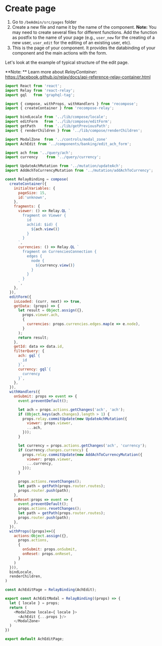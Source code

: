 # Create page

1. Go to `/beAdmin/src/pages` folder 
2. Create a new file and name it by the name of the component.
   **Note:** You may need to create several files for different functions. Add the function as postfix to the name of your page \(e.g., `user_new` for the creating of a new user, `user_edit` for the editing of an existing user, etc\).
3. This is the page of your component. It provides the databinding of your component and the main actions with the form.

Let's look at the example of typical structure of the edit page.

**Note: ** Learn more about _RelayContainer_: https://facebook.github.io/relay/docs/api-reference-relay-container.html

```javascript
import React from 'react';
import Relay from 'react-relay';
import gql   from 'graphql-tag';

import { compose, withProps, withHandlers } from 'recompose';
import { createContainer } from 'recompose-relay';

import bindLocale from '../lib/compose/locale';
import editForm   from '../lib/compose/editForm';
import getPath    from '../lib/getPreviousPath';
import { renderChildren } from '../lib/compose/renderChildren';

import ModalZone  from '../controls/modal_zone'
import AchEdit from '../components/banking/edit_ach_form';

import ach from '../query/ach';
import currency    from '../query/currency';

import UpdateAchMutation from '../mutation/updateAch';
import AddAchToCurrencyMutation from '../mutation/addAchToCurrency';

const RelayBinding = compose(
  createContainer({
    initialVariables: {
      pageSize: 15,
      id:'unknown',
    },
    fragments: {
      viewer: () => Relay.QL `
        fragment on Viewer {
          id
          ach(id: $id) {
            ${ach.view()}
          }
        }
      `,
      currencies: () => Relay.QL `
        fragment on CurrenciesConnection {
          edges {
            node {
              ${currency.view()}
            }
          }
        }
      `,
    },
  }),
  editForm({
    isLoaded: (curr, next) => true,
    getData: (props) => {
      let result = Object.assign({},
        props.viewer.ach,
        {
          currencies: props.currencies.edges.map(e => e.node),
        }
      );
      return result;
    },
    getId: data => data.id,
    filterQuery: {
      ach: gql`{
        id
      }`,
      currency: gql`{
        currency
      }`,
    },
  }),
  withHandlers({
    onSubmit: props => event => {
      event.preventDefault();

      let ach = props.actions.getChanges('ach', 'ach');
      if (Object.keys(ach.changes).length > 1) {
        props.relay.commitUpdate(new UpdateAchMutation({
          viewer: props.viewer,
          ...ach,
        }));
      }

      let currency = props.actions.getChanges('ach', 'currency');
      if (currency.changes.currency) {
        props.relay.commitUpdate(new AddAchToCurrencyMutation({
          viewer: props.viewer,
          ...currency,
        }));
      }

      props.actions.resetChanges();
      let path = getPath(props.router.routes);
      props.router.push(path);
    },
    onReset:props => event => {
      event.preventDefault();
      props.actions.resetChanges();
      let path = getPath(props.router.routes);
      props.router.push(path);
    },
  }),
  withProps((props)=>({
    actions:Object.assign({},
      props.actions,
      {
        onSubmit: props.onSubmit,
        onReset: props.onReset,
      }
    )
  })),
  bindLocale,
  renderChildren,
)

const AchEditPage = RelayBinding(AchEdit);

export const AchEditModal = RelayBinding((props) => {
  let { locale } = props;
  return (
    <ModalZone locale={ locale }>
      <AchEdit {...props }/>
    </ModalZone>
  )
})

export default AchEditPage;
```



